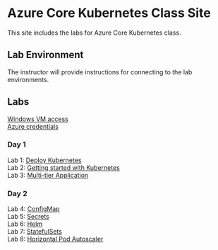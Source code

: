 # Azure Core Kubernetes Class Site

This site includes the labs for Azure Core Kubernetes class. 

## Lab Environment
The instructor will provide instructions for connecting to the lab environments.

## Labs
[Windows VM access](VM_access.md)  
[Azure credentials](https://docs.google.com/spreadsheets/d/1pCI7LfcpFAHFMwJMSBUzu6f7soRfk79ScxjfoEZa9sk/edit?usp=sharing)

### Day 1   
Lab 1: [Deploy Kubernetes](labs/deploy-k8s/)  
Lab 2: [Getting started with Kubernetes](labs/pods/)   
Lab 3: [Multi-tier Application](labs/multi-tier/)  



### Day 2   

Lab 4: [ConfigMap](labs/configmap/)  
Lab 5: [Secrets](labs/secrets/)   
Lab 6: [Helm](labs/helm/)  
Lab 7: [StatefulSets](labs/stateful/)       
Lab 8: [Horizontal Pod Autoscaler](labs/hpa/)       



 
